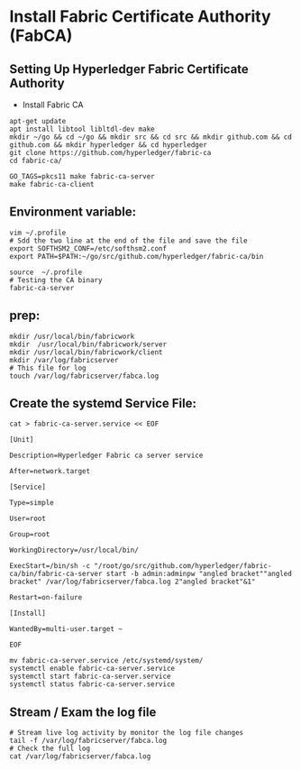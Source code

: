 # Install Fabric Certificate Authority (FabCA)

## Setting Up Hyperledger Fabric Certificate Authority 
* Install Fabric CA
```shell
apt-get update
apt install libtool libltdl-dev make
mkdir ~/go && cd ~/go && mkdir src && cd src && mkdir github.com && cd github.com && mkdir hyperledger && cd hyperledger
git clone https://github.com/hyperledger/fabric-ca
cd fabric-ca/

GO_TAGS=pkcs11 make fabric-ca-server
make fabric-ca-client
```
## Environment variable:
```shell
vim ~/.profile 
# Sdd the two line at the end of the file and save the file
export SOFTHSM2_CONF=/etc/softhsm2.conf
export PATH=$PATH:~/go/src/github.com/hyperledger/fabric-ca/bin
```
```shell
source  ~/.profile 
# Testing the CA binary
fabric-ca-server
```
## prep:
```shell
mkdir /usr/local/bin/fabricwork
mkdir  /usr/local/bin/fabricwork/server
mkdir /usr/local/bin/fabricwork/client
mkdir /var/log/fabricserver
# This file for log 
touch /var/log/fabricserver/fabca.log
```
## Create the systemd Service File:
```shell
cat > fabric-ca-server.service << EOF

[Unit]

Description=Hyperledger Fabric ca server service

After=network.target

[Service]

Type=simple

User=root

Group=root

WorkingDirectory=/usr/local/bin/

ExecStart=/bin/sh -c "/root/go/src/github.com/hyperledger/fabric-ca/bin/fabric-ca-server start -b admin:adminpw "angled bracket""angled bracket" /var/log/fabricserver/fabca.log 2"angled bracket"&1"

Restart=on-failure

[Install]

WantedBy=multi-user.target ~

EOF
```
```shell
mv fabric-ca-server.service /etc/systemd/system/
systemctl enable fabric-ca-server.service  
systemctl start fabric-ca-server.service
systemctl status fabric-ca-server.service
```
## Stream / Exam the log file
```shell
# Stream live log activity by monitor the log file changes
tail -f /var/log/fabricserver/fabca.log
# Check the full log
cat /var/log/fabricserver/fabca.log
```
